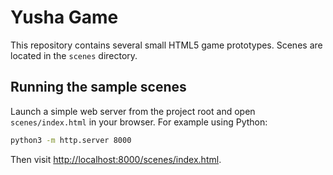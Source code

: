 # Yusha Game

This repository contains several small HTML5 game prototypes. Scenes are located in the `scenes` directory.

## Running the sample scenes

Launch a simple web server from the project root and open `scenes/index.html` in your browser. For example using Python:

```bash
python3 -m http.server 8000
```

Then visit <http://localhost:8000/scenes/index.html>.
